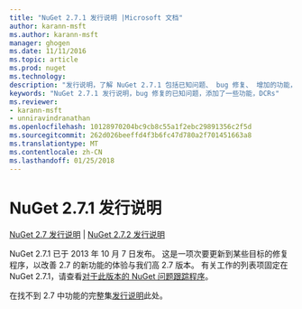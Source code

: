 ```yaml
---
title: "NuGet 2.7.1 发行说明 |Microsoft 文档"
author: karann-msft
ms.author: karann-msft
manager: ghogen
ms.date: 11/11/2016
ms.topic: article
ms.prod: nuget
ms.technology: 
description: "发行说明，了解 NuGet 2.7.1 包括已知问题、 bug 修复、 增加的功能，以及 DCRs。"
keywords: "NuGet 2.7.1 发行说明，bug 修复的已知问题，添加了一些功能，DCRs"
ms.reviewer:
- karann-msft
- unniravindranathan
ms.openlocfilehash: 10128970204bc9cb8c55a1f2ebc29891356c2f5d
ms.sourcegitcommit: 262d026beeffd4f3b6fc47d780a2f701451663a8
ms.translationtype: MT
ms.contentlocale: zh-CN
ms.lasthandoff: 01/25/2018
---
```

# <a name="nuget-271-release-notes"></a>NuGet 2.7.1 发行说明

[NuGet 2.7 发行说明](../release-notes/nuget-2.7.md) | [NuGet 2.7.2 发行说明](../release-notes/nuget-2.7.2.md)

NuGet 2.7.1 已于 2013 年 10 月 7 日发布。  这是一项次要更新到某些目标的修复程序，以改善 2.7 的新功能的体验与我们高 2.7 版本。 有关工作的列表项固定在 NuGet 2.7.1，请查看[对于此版本的 NuGet 问题跟踪程序](http://nuget.codeplex.com/workitem/list/advanced?keyword=&status=Closed&type=All&priority=All&release=NuGet%202.7.1&assignedTo=All&component=All&sortField=LastUpdatedDate&sortDirection=Descending&page=0)。

在找不到 2.7 中功能的完整集[发行说明](../release-notes/nuget-2.7.md)此处。
